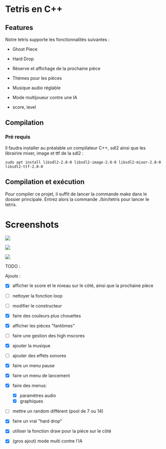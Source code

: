 # Tetris en C++

## Features

Notre tetris supporte les fonctionnalités suivantes :

- Ghost Piece

- Hard Drop

- Réserve et affichage de la prochaine pièce

- Thèmes pour les pièces

- Musique audio réglable

- Mode multijoueur contre une IA

- score, level

## Compilation

### Pré requis

Il faudra installer au préalable un compilateur C++, sdl2 ainsi que les librairire mixer, image et ttf de la sdl2 : 

```shell
sudo apt install libsdl2-2.0-0 libsdl2-image-2.0-0 libsdl2-mixer-2.0-0 libsdl2-ttf-2.0-0
```

## Compilation et exécution

Pour compiler ce projet, il suffit de lancer la commande make dans le dossier principale. Entrez alors la commande ./bin/tetris pour lancer le tetris. 



# Screenshots

![](/home/bastien/Documents/TPS/2020-2021/2.%20semestre%202/Programmation%20avancée/Tetris/.ressources/2021-04-17-12-05-31-image.png)

![](/home/bastien/Documents/TPS/2020-2021/2.%20semestre%202/Programmation%20avancée/Tetris/.ressources/2021-04-17-12-06-14-image.png)

![](/home/bastien/Documents/TPS/2020-2021/2.%20semestre%202/Programmation%20avancée/Tetris/.ressources/2021-04-17-12-09-21-image.png)

TODO :

Ajouts :

- [x] afficher le score et le niveau sur le côté, ainsi que la prochaine pièce

- [ ] nettoyer la fonction loop

- [ ] modifier le constructeur

- [x] faire des couleurs plus chouettes

- [x] afficher les pièces "fantômes"

- [ ] faire une gestion des high mscores

- [x] ajouter la musique

- [ ] ajouter des effets sonores

- [x] faire un menu pause

- [x] faire un menu de lancement

- [x] faire des menus:
  
  - [x] paramètres audio
  - [x] graphiques

- [ ] mettre un random différent (pool de 7 ou 14)

- [x] faire un vrai "hard drop"

- [x] utiliser la fonction draw pour la pièce sur le côté

- [x] (gros ajout) mode multi contre l'IA
